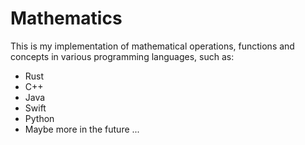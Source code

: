 <!--
README.md
author Jakob Grätz (@jakobgraetz)
copyright 2024 - Jakob Grätz (@jakobgraetz)
version 22/03/2024 (DD/MM/YYYY)
description The README file of my git repo, main place for finding documentation.
-->
# Mathematics

This is my implementation of mathematical operations, functions and concepts in various programming languages, such as:

- Rust
- C++
- Java
- Swift
- Python
- Maybe more in the future ...

